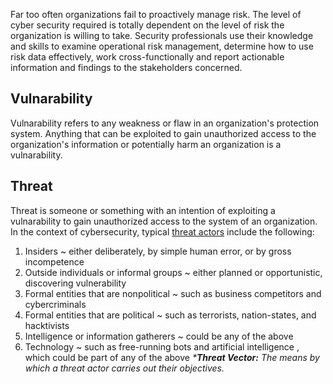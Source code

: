 Far too often organizations fail to proactively manage risk. The level of cyber security required is totally dependent on the level of risk the organization is willing to take. Security professionals use their knowledge and skills to examine operational risk management, determine how to use risk data effectively, work cross-functionally and report actionable information and findings to the stakeholders concerned.

## Vulnarability
Vulnarability refers to any weakness or flaw in an organization's protection system. Anything that can be exploited to gain unauthorized access to the organization's information or potentially harm an organization is a vulnarability.

## Threat
Threat is someone or something with an intention of exploiting a vulnarability to gain unauthorized access to the system of an organization.
In the context of cybersecurity, typical [threat actors](https://learn.isc2.org/content/enforced/9541-CC-SPT-GLOBAL-1ED-1M/build/chapter_01/module_02/ch01-m02-Threats.html?d2lSessionVal=rYyf53YUZOBniUz8i2rZiCXre&ou=9541&d2l_body_type=3#) include the following:
1. Insiders ~ either deliberately, by simple human error, or by gross incompetence
2. Outside individuals or informal groups ~ either planned or opportunistic, discovering vulnerability
3. Formal entities that are nonpolitical ~ such as business competitors and cybercriminals
4. Formal entities that are political ~ such as terrorists, nation-states, and hacktivists
5. Intelligence or information gatherers ~ could be any of the above
6. Technology ~ such as free-running bots and artificial intelligence , which could be part of any of the above
_***Threat Vector:** The means by which a threat actor carries out their objectives._

